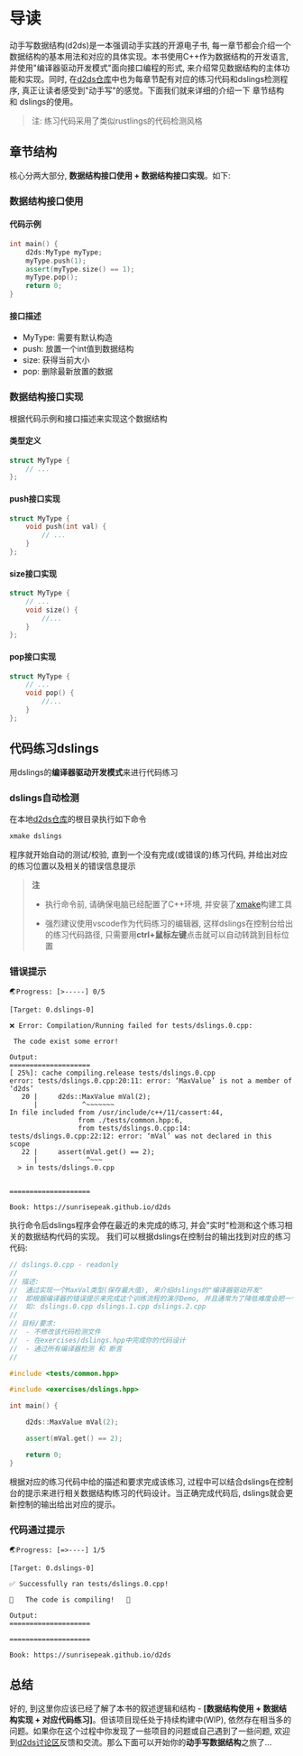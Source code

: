 # 导读

动手写数据结构(d2ds)是一本强调动手实践的开源电子书, 每一章节都会介绍一个数据结构的基本用法和对应的具体实现。本书使用C++作为数据结构的开发语言, 并使用"编译器驱动开发模式"面向接口编程的形式, 来介绍常见数据结构的主体功能和实现。同时, 在[d2ds仓库](https://github.com/Sunrisepeak/d2ds)中也为每章节配有对应的练习代码和dslings检测程序, 真正让读者感受到"动手写"的感觉。下面我们就来详细的介绍一下 章节结构 和 dslings的使用。

> 注: 练习代码采用了类似rustlings的代码检测风格


## 章节结构

核心分两大部分, **数据结构接口使用 + 数据结构接口实现**。如下:

### 数据结构接口使用

#### 代码示例
```cpp
int main() {
    d2ds:MyType myType;
    myType.push(1);
    assert(myType.size() == 1);
    myType.pop();
    return 0;
}
```

#### 接口描述

- MyType: 需要有默认构造
- push: 放置一个int值到数据结构
- size: 获得当前大小
- pop: 删除最新放置的数据


### 数据结构接口实现

根据代码示例和接口描述来实现这个数据结构

#### 类型定义

```cpp
struct MyType {
    // ...
};
```

#### push接口实现

```cpp
struct MyType {
    void push(int val) {
        // ...
    }
};
```

#### size接口实现

```cpp
struct MyType {
    // ...
    void size() {
        //...
    }
};
```

#### pop接口实现

```cpp
struct MyType {
    // ...
    void pop() {
        //...
    }
};
```

## 代码练习dslings

用dslings的**编译器驱动开发模式**来进行代码练习

### dslings自动检测

在本地[d2ds仓库](https://github.com/Sunrisepeak/d2ds)的根目录执行如下命令

```bash
xmake dslings
```

程序就开始自动的测试/校验, 直到一个没有完成(或错误的)练习代码, 并给出对应的练习位置以及相关的错误信息提示

> **注**
> 
> - 执行命令前, 请确保电脑已经配置了C++环境, 并安装了[xmake](https://github.com/xmake-io/xmake)构建工具
>
> - 强烈建议使用vscode作为代码练习的编辑器, 这样dslings在控制台给出的练习代码路径, 只需要用**ctrl+鼠标左键**点击就可以自动转跳到目标位置
> 

### 错误提示

```text
🌏Progress: [>-----] 0/5

[Target: 0.dslings-0]

❌ Error: Compilation/Running failed for tests/dslings.0.cpp:

 The code exist some error!

Output:
====================
[ 25%]: cache compiling.release tests/dslings.0.cpp
error: tests/dslings.0.cpp:20:11: error: ‘MaxValue’ is not a member of ‘d2ds’
   20 |     d2ds::MaxValue mVal(2);
      |           ^~~~~~~~
In file included from /usr/include/c++/11/cassert:44,
                 from ./tests/common.hpp:6,
                 from tests/dslings.0.cpp:14:
tests/dslings.0.cpp:22:12: error: ‘mVal’ was not declared in this scope
   22 |     assert(mVal.get() == 2);
      |            ^~~~
  > in tests/dslings.0.cpp


====================

Book: https://sunrisepeak.github.io/d2ds
```

执行命令后dslings程序会停在最近的未完成的练习, 并会"实时"检测和这个练习相关的数据结构代码的实现。
我们可以根据dslings在控制台的输出找到对应的练习代码:

```cpp
// dslings.0.cpp - readonly
//
// 描述:
//  通过实现一个MaxVal类型(保存最大值), 来介绍dslings的"编译器驱动开发"
//  即根据编译器的错误提示来完成这个训练流程的演示Demo, 并且通常为了降低难度会把一个'数据结构'的实现分成多个检测模块.
//  如: dslings.0.cpp dslings.1.cpp dslings.2.cpp
//
// 目标/要求:
//  - 不修改该代码检测文件
//  - 在exercises/dslings.hpp中完成你的代码设计
//  - 通过所有编译器检测 和 断言
//

#include <tests/common.hpp>

#include <exercises/dslings.hpp>

int main() {

    d2ds::MaxValue mVal(2);

    assert(mVal.get() == 2);

    return 0;
}
```

根据对应的练习代码中给的描述和要求完成该练习, 过程中可以结合dslings在控制台的提示来进行相关数据结构练习的代码设计。当正确完成代码后, dslings就会更新控制的输出给出对应的提示。

### 代码通过提示

```text
🌏Progress: [=>----] 1/5

[Target: 0.dslings-0]

✅ Successfully ran tests/dslings.0.cpp!

🎉   The code is compiling!   🎉

Output:
====================

====================

Book: https://sunrisepeak.github.io/d2ds

```

## 总结

好的, 到这里你应该已经了解了本书的叙述逻辑和结构 - **[数据结构使用 + 数据结构实现 + 对应代码练习]**。但该项目现任处于持续构建中(WIP), 依然存在相当多的问题。如果你在这个过程中你发现了一些项目的问题或自己遇到了一些问题, 欢迎到[d2ds讨论区](https://github.com/Sunrisepeak/d2ds-courses/discussions)反馈和交流。那么下面可以开始你的**动手写数据结构**之旅了...
